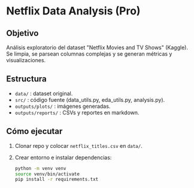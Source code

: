 # Netflix Data Analysis (Pro)

## Objetivo

Análisis exploratorio del dataset "Netflix Movies and TV Shows" (Kaggle).
Se limpia, se parsean columnas complejas y se generan métricas y visualizaciones.

## Estructura

- `data/` : dataset original.
- `src/` : código fuente (data_utils.py, eda_utils.py, analysis.py).
- `outputs/plots/` : imágenes generadas.
- `outputs/reports/` : CSVs y reportes en markdown.

## Cómo ejecutar

1. Clonar repo y colocar `netflix_titles.csv` en `data/`.
2. Crear entorno e instalar dependencias:

   ```bash
   python -m venv venv
   source venv/bin/activate
   pip install -r requirements.txt
   ```
